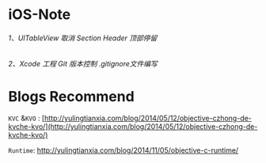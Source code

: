 # iOS-Note
###### 1、UITableView 取消 Section Header 顶部停留
###### 2、Xcode 工程 Git 版本控制 .gitignore文件编写


# Blogs Recommend

`KVC` &`KVO` : [http://yulingtianxia.com/blog/2014/05/12/objective-czhong-de-kvche-kvo/](http://yulingtianxia.com/blog/2014/05/12/objective-czhong-de-kvche-kvo/) 

`Runtime`: http://yulingtianxia.com/blog/2014/11/05/objective-c-runtime/ 